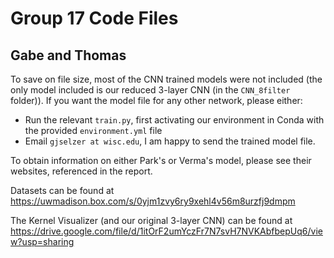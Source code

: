 # Group 17 Code Files

## Gabe and Thomas

To save on file size, most of the CNN trained models were not included (the only model included is our reduced 3-layer CNN (in the `CNN_8filter` folder)). If you want the model file for any other network, please either:

* Run the relevant `train.py`, first activating our environment in Conda with the provided `environment.yml` file
* Email `gjselzer at wisc.edu`, I am happy to send the trained model file.

 To obtain information on either Park's or Verma's model, please see their websites, referenced in the report.

Datasets can be found at https://uwmadison.box.com/s/0yjm1zvy6ry9xehl4v56m8urzfj9dmpm

The Kernel Visualizer (and our original 3-layer CNN) can be found at https://drive.google.com/file/d/1itOrF2umYczFr7N7svH7NVKAbfbepUq6/view?usp=sharing

